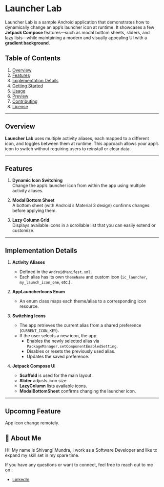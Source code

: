 # Launcher Lab

Launcher Lab is a sample Android application that demonstrates how to dynamically change an app’s launcher icon at runtime. It showcases a few **Jetpack Compose** features—such as modal bottom sheets, sliders, and lazy lists—while maintaining a modern and visually appealing UI with a **gradient background**.

## Table of Contents

1. [Overview](#overview)  
2. [Features](#features)  
3. [Implementation Details](#implementation-details)  
4. [Getting Started](#getting-started)  
5. [Usage](#usage)  
6. [Preview](#preview)  
7. [Contributing](#contributing)  
8. [License](#license)

---

## Overview

**Launcher Lab** uses multiple activity aliases, each mapped to a different icon, and toggles between them at runtime. This approach allows your app’s icon to switch without requiring users to reinstall or clear data.

---

## Features

1. **Dynamic Icon Switching**  
   Change the app’s launcher icon from within the app using multiple activity aliases.

2. **Modal Bottom Sheet**  
   A bottom sheet (with Android’s Material 3 design) confirms changes before applying them.

3. **Lazy Column Grid**  
   Displays available icons in a scrollable list that you can easily extend or customize.

---

## Implementation Details

1. **Activity Aliases**  
   - Defined in the `AndroidManifest.xml`.
   - Each alias has its own `themeName` and custom icon (`ic_launcher`, `my_launch_icon_one`, etc.).

2. **AppLauncherIcons Enum**  
   - An enum class maps each theme/alias to a corresponding icon resource.

3. **Switching Icons**  
   - The app retrieves the current alias from a shared preference (`CURRENT_ICON_KEY`).
   - If the user selects a new icon, the app:
     - Enables the newly selected alias via `PackageManager.setComponentEnabledSetting`.
     - Disables or resets the previously used alias.
     - Updates the saved preference.

4. **Jetpack Compose UI**  
   - **Scaffold** is used for the main layout.
   - **Slider** adjusts icon size.
   - **LazyColumn** lists available icons.
   - **ModalBottomSheet** confirms changing the launcher icon.

---

## Upcomng Feature

App icon change remotely.

## 🚀 About Me
Hi! My name is Shivangi Mundra, I work as a Software Developer and like to expand my skill set in my spare time.

If you have any questions or want to connect, feel free to reach out to me on :

- [LinkedIn](https://www.linkedin.com/in/shivangi-mundra-9a31b65b/)
